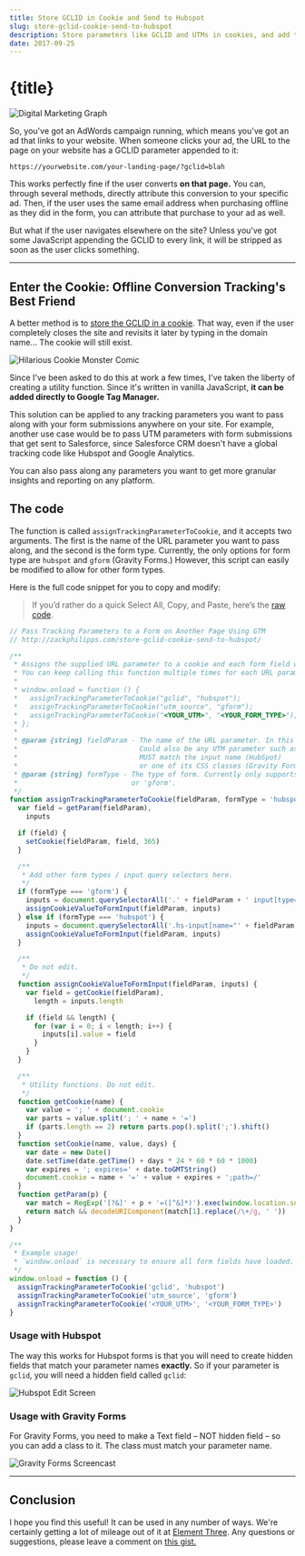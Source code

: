 ```yaml
---
title: Store GCLID in Cookie and Send to Hubspot
slug: store-gclid-cookie-send-to-hubspot
description: Store parameters like GCLID and UTMs in cookies, and add them to your form submissions, all inside GTM. Welcome to Offline Conversion Tracking utopia.
date: 2017-09-25
---
```


# {title}

![Digital Marketing Graph](/images/2017/09/digital-marketing-graph-1.jpg)

So, you've got an AdWords campaign running, which means you've got an ad that links to your website. When someone clicks your ad, the URL to the page on your website has a GCLID parameter appended to it:

```
https://yourwebsite.com/your-landing-page/?gclid=blah
```

This works perfectly fine if the user converts **on that page.** You can, through several methods, directly attribute this conversion to your specific ad. Then, if the user uses the same email address when purchasing offline as they did in the form, you can attribute that purchase to your ad as well.

But what if the user navigates elsewhere on the site? Unless you've got some JavaScript appending the GCLID to every link, it will be stripped as soon as the user clicks something.

---

## Enter the Cookie: Offline Conversion Tracking's Best Friend

A better method is to [store the GCLID in a cookie](https://support.google.com/adwords/answer/7012522?hl=en). That way, even if the user completely closes the site and revisits it later by typing in the domain name... The cookie will still exist.

![Hilarious Cookie Monster Comic](/images/2017/09/cookie-monster.jpg)

Since I've been asked to do this at work a few times, I've taken the liberty of creating a utility function. Since it's written in vanilla JavaScript, **it can be added directly to Google Tag Manager.**

This solution can be applied to any tracking parameters you want to pass along with your form submissions anywhere on your site. For example, another use case would be to pass UTM parameters with form submissions that get sent to Salesforce, since Salesforce CRM doesn't have a global tracking code like Hubspot and Google Analytics.

You can also pass along any parameters you want to get more granular insights and reporting on any platform.

## The code

The function is called `assignTrackingParameterToCookie`, and it accepts two arguments. The first is the name of the URL parameter you want to pass along, and the second is the form type. Currently, the only options for form type are `hubspot` and `gform` (Gravity Forms.) However, this script can easily be modified to allow for other form types.

Here is the full code snippet for you to copy and modify:

> If you’d rather do a quick Select All, Copy, and Paste, here’s the [raw code](https://gist.githubusercontent.com/zackphilipps/a63ae55f13b06c1b443e755fa8e8404f/raw/016b1bbbeb4ca2d7325088fea596293129dc3a4b/assignTrackingParameterToCookie.js).

```js
// Pass Tracking Parameters to a Form on Another Page Using GTM
// http://zackphilipps.com/store-gclid-cookie-send-to-hubspot/

/**
 * Assigns the supplied URL parameter to a cookie and each form field with a name that matches.
 * You can keep calling this function multiple times for each URL parameter you want to pass along, e.g.
 *
 * window.onload = function () {
 *   assignTrackingParameterToCookie("gclid", "hubspot");
 *   assignTrackingParameterToCookie("utm_source", "gform");
 *   assignTrackingParameterToCookie("<YOUR_UTM>", "<YOUR_FORM_TYPE>");
 * };
 *
 * @param {string} fieldParam - The name of the URL parameter. In this case, `gclid`.
 *                              Could also be any UTM parameter such as `utm_source`.
 *                              MUST match the input name (HubSpot)
 *                              or one of its CSS classes (Gravity Forms).
 * @param {string} formType - The type of form. Currently only supports 'hubspot' (the default)
 *                            or 'gform'.
 */
function assignTrackingParameterToCookie(fieldParam, formType = 'hubspot') {
  var field = getParam(fieldParam),
    inputs

  if (field) {
    setCookie(fieldParam, field, 365)
  }

  /**
   * Add other form types / input query selectors here.
   */
  if (formType === 'gform') {
    inputs = document.querySelectorAll('.' + fieldParam + ' input[type="text"]')
    assignCookieValueToFormInput(fieldParam, inputs)
  } else if (formType === 'hubspot') {
    inputs = document.querySelectorAll('.hs-input[name="' + fieldParam + '"]')
    assignCookieValueToFormInput(fieldParam, inputs)
  }

  /**
   * Do not edit.
   */
  function assignCookieValueToFormInput(fieldParam, inputs) {
    var field = getCookie(fieldParam),
      length = inputs.length

    if (field && length) {
      for (var i = 0; i < length; i++) {
        inputs[i].value = field
      }
    }
  }

  /**
   * Utility functions. Do not edit.
   */
  function getCookie(name) {
    var value = '; ' + document.cookie
    var parts = value.split('; ' + name + '=')
    if (parts.length == 2) return parts.pop().split(';').shift()
  }
  function setCookie(name, value, days) {
    var date = new Date()
    date.setTime(date.getTime() + days * 24 * 60 * 60 * 1000)
    var expires = '; expires=' + date.toGMTString()
    document.cookie = name + '=' + value + expires + ';path=/'
  }
  function getParam(p) {
    var match = RegExp('[?&]' + p + '=([^&]*)').exec(window.location.search)
    return match && decodeURIComponent(match[1].replace(/\+/g, ' '))
  }
}

/**
 * Example usage!
 * `window.onload` is necessary to ensure all form fields have loaded.
 */
window.onload = function () {
  assignTrackingParameterToCookie('gclid', 'hubspot')
  assignTrackingParameterToCookie('utm_source', 'gform')
  assignTrackingParameterToCookie('<YOUR_UTM>', '<YOUR_FORM_TYPE>')
}
```

### Usage with Hubspot

The way this works for Hubspot forms is that you will need to create hidden fields that match your parameter names **exactly.** So if your parameter is `gclid`, you will need a hidden field called `gclid`:

![Hubspot Edit Screen](/images/2017/09/hubspot-edit-screen-1.jpg)

### Usage with Gravity Forms

For Gravity Forms, you need to make a Text field – NOT hidden field – so you can add a class to it. The class must match your parameter name.

![Gravity Forms Screencast](/images/2017/09/gravity-forms-screencast.gif)

---

## Conclusion

I hope you find this useful! It can be used in any number of ways. We're certainly getting a lot of mileage out of it at [Element Three](https://elementthree.com/). Any questions or suggestions, please leave a comment on [this gist.](https://gist.github.com/zackphilipps/a63ae55f13b06c1b443e755fa8e8404f)
